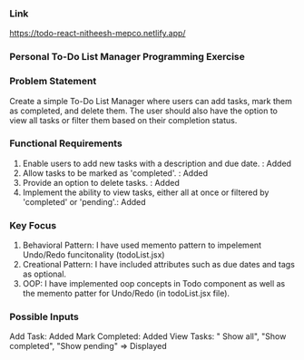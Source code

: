 ### Link

https://todo-react-nitheesh-mepco.netlify.app/




### Personal To-Do List Manager Programming Exercise


### Problem Statement


Create a simple To-Do List Manager where users can add tasks, mark them as completed, and delete them. The user should also have the
option to view all tasks or filter them based on their completion status.

### Functional Requirements

1. Enable users to add new tasks with a description and due date. : Added
2. Allow tasks to be marked as 'completed'. : Added
3. Provide an option to delete tasks. : Added
4. Implement the ability to view tasks, either all at once or filtered by 'completed' or 'pending'.: Added


### Key Focus
1. Behavioral Pattern:  I have used memento pattern to impelement Undo/Redo funcitonality (todoList.jsx) 
2. Creational Pattern:  I have included attributes such as due dates and tags as optional.
3. OOP:  I have implemented oop concepts in Todo component as well as the memento patter for Undo/Redo (in todoList.jsx file).


### Possible Inputs
 Add Task: Added
 Mark Completed: Added
 View Tasks: " Show all", "Show completed", "Show pending"  =>  Displayed
 

